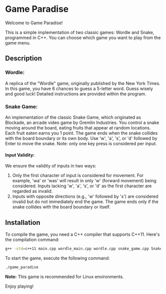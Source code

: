# Game Paradise

Welcome to Game Paradise!

This is a simple implementation of two classic games: Wordle and Snake, programmed in C++. You can choose which game you want to play from the game menu.

## Description

### Wordle:
A replica of the "Wordle" game, originally published by the New York Times. In this game, you have 6 chances to guess a 5-letter word. Guess wisely and good luck! Detailed instructions are provided within the program.

### Snake Game:
An implementation of the classic Snake Game, which originated as Blockade, an arcade video game by Gremlin Industries. You control a snake moving around the board, eating fruits that appear at random locations. Each fruit eaten earns you 1 point. The game ends when the snake collides with the board boundary or its own body. Use 'w', 'a', 's', or 'd' followed by Enter to move the snake. Note: only one key press is considered per input.

#### Input Validity:
We ensure the validity of inputs in two ways:
1. Only the first character of input is considered for movement. For example, 'wa' or 'was' will result in only 'w' (forward movement) being considered. Inputs lacking 'w', 'a', 's', or 'd' as the first character are regarded as invalid.
2. Inputs with opposite directions (e.g., 'w' followed by 's') are considered invalid but do not immediately end the game. The game ends only if the snake collides with the board boundary or itself.

## Installation
To compile the game, you need a C++ compiler that supports C++11. Here's the compilation command:

```bash
g++ -std=c++11 main.cpp wordle_main.cpp wordle.cpp snake_game.cpp Snake.cpp userinput.cpp -o game_paradise
```

To start the game, execute the following command:
```bash
./game_paradise
```

**Note:** This game is recommended for Linux environments.

Enjoy playing!
